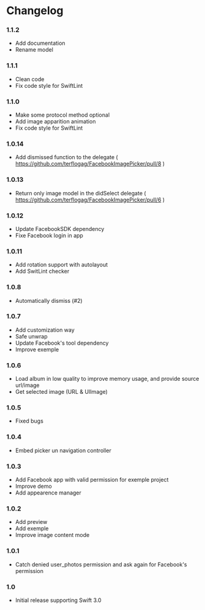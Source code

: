 Changelog
==========

### 1.1.2

- Add documentation
- Rename model

### 1.1.1

- Clean code
- Fix code style for SwiftLint

### 1.1.0

- Make some protocol method optional
- Add image apparition animation 
- Fix code style for SwiftLint

### 1.0.14

- Add dismissed function to the delegate ( https://github.com/terflogag/FacebookImagePicker/pull/8 ) 

### 1.0.13

- Return only image model in the didSelect delegate ( https://github.com/terflogag/FacebookImagePicker/pull/6 )

### 1.0.12

- Update FacebookSDK dependency
- Fixe Facebook login in app 

### 1.0.11

- Add rotation support with autolayout 
- Add SwitLint checker 

### 1.0.8

- Automatically dismiss (#2)

### 1.0.7

- Add customization way
- Safe unwrap 
- Update Facebook's tool dependency 
- Improve exemple

### 1.0.6

- Load album in low quality to improve memory usage, and provide source url/image
- Get selected image (URL & UIImage)

### 1.0.5

- Fixed bugs

### 1.0.4

- Embed picker un navigation controller

### 1.0.3

- Add Facebook app with valid permission for exemple project
- Improve demo 
- Add appearence manager

### 1.0.2

- Add preview
- Add exemple
- Improve image content mode 

### 1.0.1

- Catch denied user_photos permission and ask again for Facebook's permission

### 1.0

- Initial release supporting Swift 3.0
